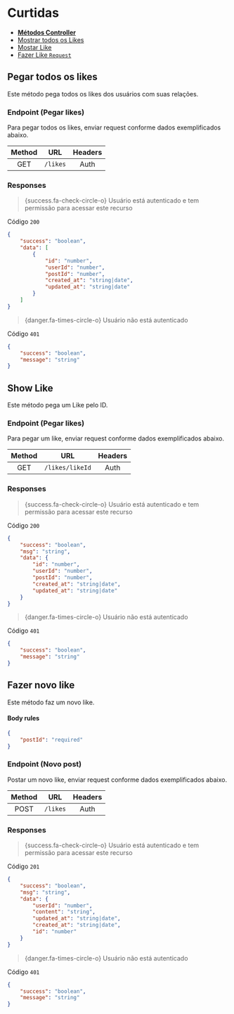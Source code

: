 # Curtidas

-   [**Métodos Controller**](#controller)
-   [Mostrar todos os Likes](#get-likes)
-   [Mostar Like](#show-like)
-   [Fazer Like `Request`](#new-like)

<a name="controller"></a>

## Pegar todos os likes

Este método pega todos os likes dos usuários com suas relações.

<a name="get-likes" />

### Endpoint (Pegar likes)

Para pegar todos os likes, enviar request conforme dados exemplificados abaixo.

| Method |   URL    | Headers |
| :----: | :------: | :-----: |
|  GET   | `/likes` |  Auth   |

### Responses

> {success.fa-check-circle-o} Usuário está autenticado e tem permissão para acessar este recurso

Código `200`

```json
{
    "success": "boolean",
    "data": [
        {
            "id": "number",
            "userId": "number",
            "postId": "number",
            "created_at": "string|date",
            "updated_at": "string|date"
        }
    ]
}
```

> {danger.fa-times-circle-o} Usuário não está autenticado

Código `401`

```json
{
    "success": "boolean",
    "message": "string"
}
```

<a name="show-like" />

## Show Like

Este método pega um Like pelo ID.

### Endpoint (Pegar likes)

Para pegar um like, enviar request conforme dados exemplificados abaixo.

| Method |       URL       | Headers |
| :----: | :-------------: | :-----: |
|  GET   | `/likes/likeId` |  Auth   |

### Responses

> {success.fa-check-circle-o} Usuário está autenticado e tem permissão para acessar este recurso

Código `200`

```json
{
    "success": "boolean",
    "msg": "string",
    "data": {
        "id": "number",
        "userId": "number",
        "postId": "number",
        "created_at": "string|date",
        "updated_at": "string|date"
    }
}
```

> {danger.fa-times-circle-o} Usuário não está autenticado

Código `401`

```json
{
    "success": "boolean",
    "message": "string"
}
```

<a name="new-like"></a>

## Fazer novo like

Este método faz um novo like.

#### Body rules

```json
{
    "postId": "required"
}
```

### Endpoint (Novo post)

Postar um novo like, enviar request conforme dados exemplificados abaixo.

| Method |   URL    | Headers |
| :----: | :------: | :-----: |
|  POST  | `/likes` |  Auth   |

### Responses

> {success.fa-check-circle-o} Usuário está autenticado e tem permissão para acessar este recurso

Código `201`

```json
{
    "success": "boolean",
    "msg": "string",
    "data": {
        "userId": "number",
        "content": "string",
        "updated_at": "string|date",
        "created_at": "string|date",
        "id": "number"
    }
}
```

> {danger.fa-times-circle-o} Usuário não está autenticado

Código `401`

```json
{
    "success": "boolean",
    "message": "string"
}
```
